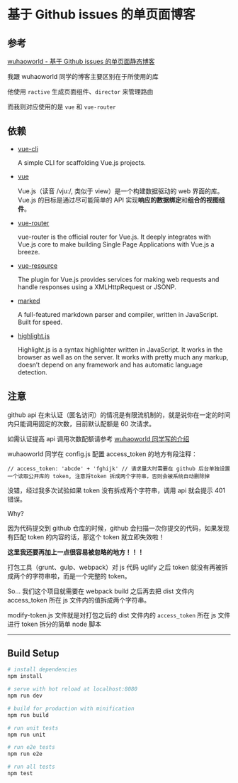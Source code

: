 # 基于 Github issues 的单页面博客

## 参考
[wuhaoworld - 基于 Github issues 的单页面静态博客](https://github.com/wuhaoworld/github-issues-blog)

我跟 wuhaoworld 同学的博客主要区别在于所使用的库

他使用 `ractive` 生成页面组件、`director` 来管理路由

而我则对应使用的是 `vue` 和 `vue-router`

## 依赖

- [vue-cli](https://github.com/vuejs/vue-cli)

  A simple CLI for scaffolding Vue.js projects.

- [vue](https://github.com/vuejs/vue)

  Vue.js（读音 /vjuː/, 类似于 view）是一个构建数据驱动的 web 界面的库。Vue.js 的目标是通过尽可能简单的 API 实现**响应的数据绑定**和**组合的视图组件**。

- [vue-router](https://github.com/vuejs/vue-router)

  vue-router is the official router for Vue.js. It deeply integrates with Vue.js core to make building Single Page Applications with Vue.js a breeze.

- [vue-resource](https://github.com/vuejs/vue-resource)

  The plugin for Vue.js provides services for making web requests and handle responses using a XMLHttpRequest or JSONP.

- [marked](https://github.com/chjj/marked)

  A full-featured markdown parser and compiler, written in JavaScript. Built for speed.

- [highlight.js](https://github.com/isagalaev/highlight.js)

  Highlight.js is a syntax highlighter written in JavaScript. It works in the browser as well as on the server. It works with pretty much any markup, doesn’t depend on any framework and has automatic language detection.

## 注意

github api 在未认证（匿名访问）的情况是有限流机制的，就是说你在一定的时间内只能调用固定的次数，目前默认配额是 60 次请求。

如需认证提高 api 调用次数配额请参考 [wuhaoworld 同学写的介绍](https://github.com/wuhaoworld/github-issues-blog#3-提高-api-访问次数的配额)

wuhaoworld 同学在 config.js 配置 access_token 的地方有段注释：

`// access_token: 'abcde' + 'fghijk' // 请求量大时需要在 github 后台单独设置一个读取公开库的 token, 注意将token 拆成两个字符串，否则会被系统自动删除掉`

没错，经过我多次试验如果 token 没有拆成两个字符串，调用 api 就会提示 401 错误。

Why?

因为代码提交到 github 仓库的时候，github 会扫描一次你提交的代码，如果发现有匹配 token 的内容的话，那这个 token 就立即失效啦！

**这里我还要再加上一点很容易被忽略的地方！！！**

打包工具（grunt、gulp、webpack）对 js 代码 uglify 之后 token 就没有再被拆成两个的字符串啦，而是一个完整的 token。

So... 我们这个项目就需要在 webpack build 之后再去把 dist 文件内 access_token 所在 js 文件内的值拆成两个字符串。

modify-token.js 文件就是对打包之后的 dist 文件内的 `access_token` 所在 js 文件进行 token 拆分的简单 node 脚本

---

## Build Setup

``` bash
# install dependencies
npm install

# serve with hot reload at localhost:8080
npm run dev

# build for production with minification
npm run build

# run unit tests
npm run unit

# run e2e tests
npm run e2e

# run all tests
npm test
```
